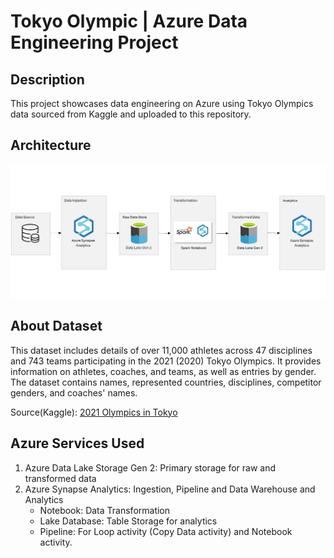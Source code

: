 # Tokyo Olympic | Azure Data Engineering Project

## Description
This project showcases data engineering on Azure using Tokyo Olympics data sourced from Kaggle and uploaded to this repository.

## Architecture
<img src="images/architecture.png">

## About Dataset
This dataset includes details of over 11,000 athletes across 47 disciplines and 743 teams participating in the 2021 (2020) Tokyo Olympics. It provides information on athletes, coaches, and teams, as well as entries by gender. The dataset contains names, represented countries, disciplines, competitor genders, and coaches' names.

Source(Kaggle): [2021 Olympics in Tokyo](https://www.kaggle.com/datasets/arjunprasadsarkhel/2021-olympics-in-tokyo)

## Azure Services Used
1. Azure Data Lake Storage Gen 2: Primary storage for raw and transformed data
2. Azure Synapse Analytics: Ingestion, Pipeline and Data Warehouse and Analytics
   - Notebook: Data Transformation
   - Lake Database: Table Storage for analytics
   - Pipeline: For Loop activity (Copy Data activity) and Notebook activity.


